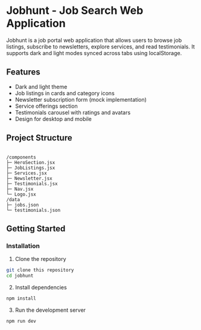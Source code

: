 # Jobhunt - Job Search Web Application

Jobhunt is a job portal web application that allows users to browse job listings, subscribe to newsletters, explore services, and read testimonials. It supports dark and light modes synced across tabs using localStorage.

## Features

- Dark and light theme 
- Job listings in cards and category icons
- Newsletter subscription form (mock implementation)
- Service offerings section
- Testimonials carousel with ratings and avatars
- Design for desktop and mobile


## Project Structure

```

/components
├─ HeroSection.jsx
├─ JobListings.jsx
├─ Services.jsx
├─ Newsletter.jsx
├─ Testimonials.jsx
├─ Nav.jsx
└─ Logo.jsx
/data
├─ jobs.json
└─ testimonials.json

```

## Getting Started

### Installation

1. Clone the repository

```bash
git clone this repository
cd jobhunt
````

2. Install dependencies

```bash
npm install
```

3. Run the development server

```bash
npm run dev
```
